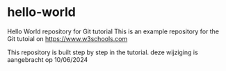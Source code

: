 # hello-world
Hello World repository for Git tutorial
This is an example repository for the Git tutoial on https://www.w3schools.com

This repository is built step by step in the tutorial. 
deze wijziging is aangebracht op 10/06/2024
